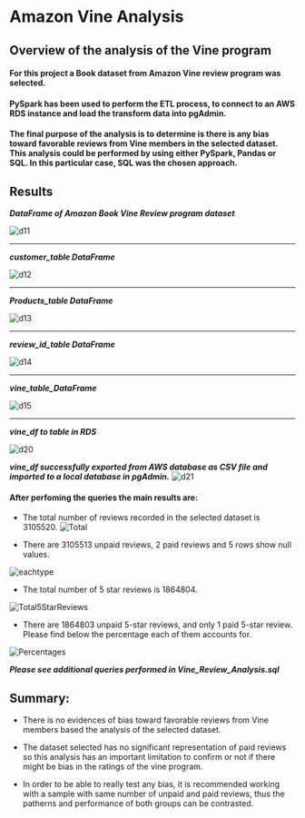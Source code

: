 # Amazon Vine Analysis

## Overview of the analysis of the Vine program
#### For this project a Book dataset from Amazon Vine review program was selected. 
#### PySpark has been used to perform the ETL process, to connect to an AWS RDS instance and load the transform data into pgAdmin. 
#### The final purpose of the analysis is to determine is there is any bias toward favorable reviews from Vine members in the selected dataset.  This analysis could be performed by using either PySpark, Pandas or SQL. In this particular case, SQL was the chosen approach. 

## Results

***DataFrame of Amazon Book Vine Review program dataset***

![d11](https://github.com/Connectime4ever/Amazon_Vine_Analysis/blob/main/d11.png)

---
***customer_table DataFrame***

![d12](https://github.com/Connectime4ever/Amazon_Vine_Analysis/blob/main/d12.png)

---
***Products_table DataFrame*** 

![d13](https://github.com/Connectime4ever/Amazon_Vine_Analysis/blob/main/d13.png)

---

***review_id_table DataFrame***

![d14](https://github.com/Connectime4ever/Amazon_Vine_Analysis/blob/main/d14.png)

---

***vine_table_DataFrame***

![d15](https://github.com/Connectime4ever/Amazon_Vine_Analysis/blob/main/d15.png)

---

***vine_df to table in RDS***

![d20](https://github.com/Connectime4ever/Amazon_Vine_Analysis/blob/main/d20.png)


***vine_df successfully exported from AWS database as CSV file and imported to a local database in pgAdmin.***
![d21](https://github.com/Connectime4ever/Amazon_Vine_Analysis/blob/main/d21.png)


#### After perfoming the queries the main results are:

+ The total number of reviews recorded in the selected dataset is 3105520.
![Total](https://github.com/Connectime4ever/Amazon_Vine_Analysis/blob/main/Total.png)

+ There are 3105513 unpaid reviews, 2 paid reviews and 5 rows show null values.

![eachtype](https://github.com/Connectime4ever/Amazon_Vine_Analysis/blob/main/eachtype.png)


+  The total number of 5 star reviews is 1864804.

![Total5StarReviews](https://github.com/Connectime4ever/Amazon_Vine_Analysis/blob/main/Total5StarReviews.png)

+ There are 1864803 unpaid 5-star reviews, and only 1 paid 5-star review. Please find below the percentage each of them accounts for.

![Percentages](https://github.com/Connectime4ever/Amazon_Vine_Analysis/blob/main/Percentages.png)

***Please see additional queries performed in Vine_Review_Analysis.sql***


## Summary:

+ There is no evidences of bias toward favorable reviews from Vine members based the analysis of the selected dataset. 

+ The dataset selected has no significant representation of paid reviews so this analysis has an important limitation to confirm or not if there might be bias in the ratings of the vine program.

+ In order to be able to really test any bias, it is recommended working with a sample with same number of unpaid and paid reviews, thus the patherns and performance of both groups can be contrasted.


